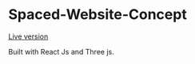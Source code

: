 # Spaced-Website-Concept

[Live version](https://ekwonye-richard.github.io/spaced-website-concept/)

Built with React Js and Three js.